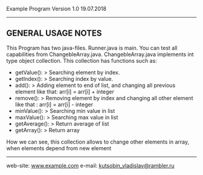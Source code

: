 Example Program Version 1.0 19.07.2018

---
## GENERAL USAGE NOTES

This Program has two java-files. Runner.java is main. You can test all capabilities
from ChangebleArray.java.
ChangebleArray.java implements int type object collection. This collection has functions
such as:
* getValue(): > Searching element by index.
* getIndex(): > Searching index by value.
* add(): > Adding element to end of list, and changing all previous element like that: arr[i] = arr[i] + integer
* remove(): > Removing element by index and changing all other element like that : arr[i] = arr[i] - integer
* minValue(): > Searching min value in list
* maxValue(): > Searching max value in list
* getAverage(): > Return average of list
* getArray(): > Return array

How we can see, this collection allows to change other elements in array, when elements depend from new element

---

web-site: www.example.com
e-mail: kutsobin_vladislav@rambler.ru